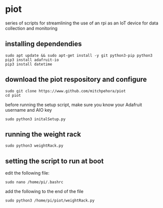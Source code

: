# piot
series of scripts for streamlining the use of an rpi as an IoT device for data collection and monitoring

## installing dependendies
```
sudo apt update && sudo apt-get install -y git python3-pip python3
pip3 install adafruit-io
pip3 install datetime
```
## download the piot respository and configure
```
sudo git clone https://www.github.com/mitchpehora/piot
cd piot
```
before running the setup script, make sure you know your Adafruit username and AIO key
```
sudo python3 initalSetup.py
```

## running the weight rack
```
sudo python3 weightRack.py
```

## setting the script to run at boot
edit the following file:
```
sudo nano /home/pi/.bashrc
```
add the following to the end of the file
```
sudo python3 /home/pi/piot/weightRack.py
```

